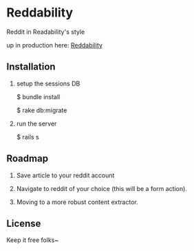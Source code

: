 # Reddability

Reddit in Readability's style

up in production here: [Reddability](http://www.reddability.com/)

## Installation

1. setup the sessions DB

	$ bundle install

    $ rake db:migrate

2. run the server

    $ rails s

## Roadmap

1. Save article to your reddit account

2. Navigate to reddit of your choice (this will be a form action).

3. Moving to a more robust content extractor.


## License

Keep it free folks~
